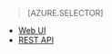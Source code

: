 > [AZURE.SELECTOR]
- [Web UI](../articles/hdinsight/hdinsight-hadoop-manage-ambari.md)
- [REST API](../articles/hdinsight/hdinsight-hadoop-manage-ambari-rest-api.md)

<!---HONumber=Nov15_HO1-->